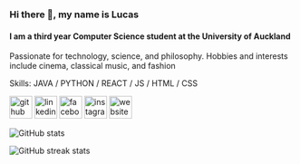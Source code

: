 ### Hi there 👋, my name is Lucas
#### I am a third year Computer Science student at the University of Auckland
Passionate for technology, science, and philosophy. Hobbies and interests include cinema, classical music, and fashion

Skills: JAVA / PYTHON / REACT / JS / HTML / CSS



[<img src='https://cdn.jsdelivr.net/npm/simple-icons@3.0.1/icons/github.svg' alt='github' height='40'>](https://github.com/lucasli233)  [<img src='https://cdn.jsdelivr.net/npm/simple-icons@3.0.1/icons/linkedin.svg' alt='linkedin' height='40'>](https://www.linkedin.com/in/lucasli233/)  [<img src='https://cdn.jsdelivr.net/npm/simple-icons@3.0.1/icons/facebook.svg' alt='facebook' height='40'>](https://www.facebook.com/LucasShengqiLi)  [<img src='https://cdn.jsdelivr.net/npm/simple-icons@3.0.1/icons/instagram.svg' alt='instagram' height='40'>](https://www.instagram.com/lucass.li_/)  [<img src='https://cdn.jsdelivr.net/npm/simple-icons@3.0.1/icons/icloud.svg' alt='website' height='40'>](https://lucasli233.github.io/react-portfolio/)  

![GitHub stats](https://github-readme-stats.vercel.app/api?username=lucasli233&show_icons=true)  

![GitHub streak stats](https://github-readme-streak-stats.herokuapp.com/?user=lucasli233)  

